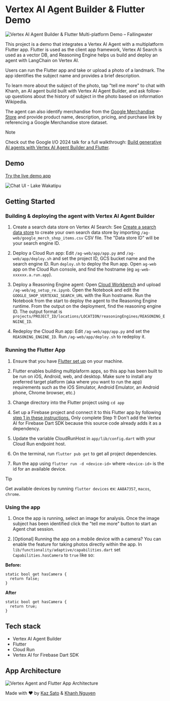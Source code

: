 # Vertex AI Agent Builder & Flutter Demo

![Vertex AI Agent Builder & Flutter Multi-platform Demo – Fallingwater](https://storage.googleapis.com/github-repo/generative-ai/sample-apps/photo-discovery/showcase.png)

This project is a demo that integrates a Vertex AI Agent with a multiplatform Flutter app. Flutter is used as the client app framework, Vertex AI Search is used as a vector DB, and Reasoning Engine helps us build and deploy an agent with LangChain on Vertex AI.



Users can run the Flutter app and take or upload a photo of a landmark. The app identifies the subject name and provides a brief description. 

To learn more about the subject of the photo, tap "tell me more" to chat with Khanh, an AI agent build built with Vertex AI Agent Builder, and ask follow-up questions about the history of subject in the photo based on information Wikipedia.

The agent can also identify merchandise from the [Google Merchandise Store](https://your.googlemerchandisestore.com) and provide product name, description, pricing, and purchase link by referencing a Google Merchandise store dataset.

> [!NOTE]
Check out the Google I/O 2024 talk for a full walkthrough: [Build generative AI agents with Vertex AI Agent Builder and Flutter](https://youtu.be/V8P_S9OLI_I?si=N2QMBs7HNZL6mKU0).

## Demo
[Try the live demo app](https://photo-discovery-demo.web.app/)

![Chat UI - Lake Wakatipu](https://storage.googleapis.com/github-repo/generative-ai/sample-apps/photo-discovery/demo.gif)

## Getting Started

### Building & deploying the agent with Vertex AI Agent Builder

1. Create a search data store on Vertex AI Search: See [Create a search data store](https://cloud.google.com/generative-ai-app-builder/docs/create-data-store-es) to create your own search data store by importing `/ag-web/google_merch_shop_items.csv` CSV file. The "Data store ID" will be your search engine ID.

1. Deploy a Cloud Run app: Edit `/ag-web/app/app.py` and `/ag-web/app/deploy.sh` and set the project ID, GCS bucket name and the search engine ID. Run `deploy.sh` to deploy the Run app. Open `ag-web` app on the Cloud Run console, and find the hostname (eg `ag-web-xxxxxx.a.run.app`).

1. Deploy a Reasoning Engine agent: Open [Cloud Workbench](https://cloud.google.com/vertex-ai/docs/workbench/instances/create-console-quickstart) and upload `/ag-web/ag_setup_re.ipynb`. Open the Notebook and edit the `GOOGLE_SHOP_VERTEXAI_SEARCH_URL` with the Run hostname. Run the Notebook from the start to deploy the agent to the Reasoning Engine runtime. From the output on the deployment, find the reasoning engine ID. The output format is `projects/PROJECT_ID/locations/LOCATION/reasoningEngines/REASONING_ENGINE_ID`.

1. Redeploy the Cloud Run app: Edit `/ag-web/app/app.py` and set the `REASONING_ENGINE_ID`. Run `/ag-web/app/deploy.sh` to redeploy it.

### Running the Flutter App

1. Ensure that you have [Flutter set up](https://flutter.dev/get-started) on your machine.
   
1. Flutter enables building multiplaform apps, so this app has been built to be run on iOS, Android, web, and desktop. Make sure to install any preferred target platform (aka where you want to run the app) requirements such as the iOS Simulator, Android Emulator, an Android phone, Chrome browser, etc.)

1. Change directory into the Flutter project using `cd app`

1. Set up a Firebase project and connect it to this Flutter app by following [step 1 in these instructions.](https://firebase.google.com/docs/vertex-ai/get-started?platform=flutter) Only complete Step 1! Don't add the Vertex AI for Firebase Dart SDK because this source code already adds it as a dependency. 

1. Update the variable CloudRunHost in `app/lib/config.dart` with your Cloud Run endpoint host.

1. On the terminal, run `flutter pub get` to get all project dependencies. 

1. Run the app using `flutter run -d <device-id>` where `<device-id>` is the id for an available device.

> [!TIP]
Get available devices by running `flutter devices` ex: `AA8A7357`, `macos`, `chrome`.

### Using the app

1. Once the app is running, select an image for analysis. Once the image subject has been identified click the "tell me more" button to start an Agent chat session. 

1. [Optional] Running the app on a mobile device with a camera? You can enable the feature for taking photos directly within the app. In `lib/functionality/adaptive/capabilities.dart` set `Capabilities.hasCamera` to `true` like so:

**Before:**
```
static bool get hasCamera {
  return false;
}
```

**After**
```
static bool get hasCamera {
  return true;
}
```

## Tech stack
- Vertex AI Agent Builder
- Flutter
- Cloud Run
- Vertex AI for Firebase Dart SDK

## App Architecture

![Vertex Agent and Flutter App Architecture](https://storage.googleapis.com/github-repo/generative-ai/sample-apps/photo-discovery/architecture-diagram.png)


Made with ❤️ by [Kaz Sato](https://github.com/kazunori279) & [Khanh Nguyen](https://github.com/khanhnwin)
